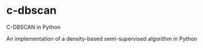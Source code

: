 # c-dbscan
C-DBSCAN in Python

An implementation of a density-based semi-supervised algorithm in Python
